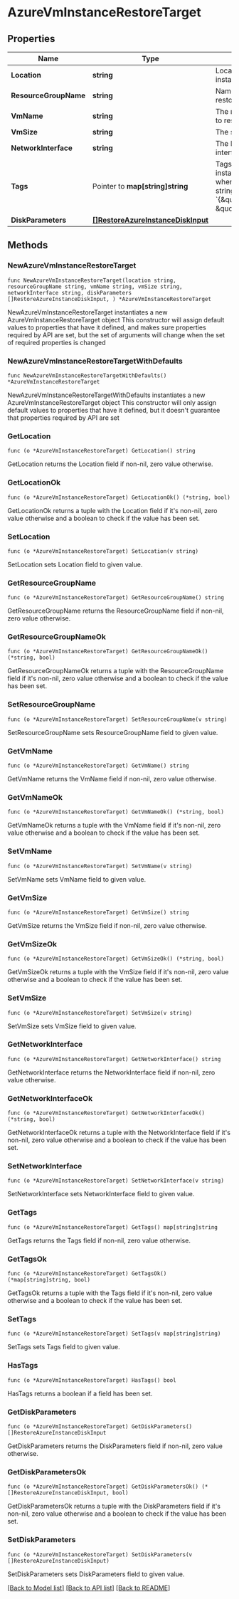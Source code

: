 # AzureVmInstanceRestoreTarget

## Properties

Name | Type | Description | Notes
------------ | ------------- | ------------- | -------------
**Location** | **string** | Location to restore the instance to. | 
**ResourceGroupName** | **string** | Name of the resource group to restore the vm to | 
**VmName** | **string** | The name of the VM resource to restore | 
**VmSize** | **string** | The size of the VM to restore | 
**NetworkInterface** | **string** | The Name of the network interface to use | 
**Tags** | Pointer to **map[string]string** | Tags to apply to the restored instance as key-value pairs, where key and value are both strings.  **Example:** &#x60;{\&quot;eon_api_restore\&quot;: \&quot;true\&quot;}&#x60;  | [optional] 
**DiskParameters** | [**[]RestoreAzureInstanceDiskInput**](RestoreAzureInstanceDiskInput.md) |  | 

## Methods

### NewAzureVmInstanceRestoreTarget

`func NewAzureVmInstanceRestoreTarget(location string, resourceGroupName string, vmName string, vmSize string, networkInterface string, diskParameters []RestoreAzureInstanceDiskInput, ) *AzureVmInstanceRestoreTarget`

NewAzureVmInstanceRestoreTarget instantiates a new AzureVmInstanceRestoreTarget object
This constructor will assign default values to properties that have it defined,
and makes sure properties required by API are set, but the set of arguments
will change when the set of required properties is changed

### NewAzureVmInstanceRestoreTargetWithDefaults

`func NewAzureVmInstanceRestoreTargetWithDefaults() *AzureVmInstanceRestoreTarget`

NewAzureVmInstanceRestoreTargetWithDefaults instantiates a new AzureVmInstanceRestoreTarget object
This constructor will only assign default values to properties that have it defined,
but it doesn't guarantee that properties required by API are set

### GetLocation

`func (o *AzureVmInstanceRestoreTarget) GetLocation() string`

GetLocation returns the Location field if non-nil, zero value otherwise.

### GetLocationOk

`func (o *AzureVmInstanceRestoreTarget) GetLocationOk() (*string, bool)`

GetLocationOk returns a tuple with the Location field if it's non-nil, zero value otherwise
and a boolean to check if the value has been set.

### SetLocation

`func (o *AzureVmInstanceRestoreTarget) SetLocation(v string)`

SetLocation sets Location field to given value.


### GetResourceGroupName

`func (o *AzureVmInstanceRestoreTarget) GetResourceGroupName() string`

GetResourceGroupName returns the ResourceGroupName field if non-nil, zero value otherwise.

### GetResourceGroupNameOk

`func (o *AzureVmInstanceRestoreTarget) GetResourceGroupNameOk() (*string, bool)`

GetResourceGroupNameOk returns a tuple with the ResourceGroupName field if it's non-nil, zero value otherwise
and a boolean to check if the value has been set.

### SetResourceGroupName

`func (o *AzureVmInstanceRestoreTarget) SetResourceGroupName(v string)`

SetResourceGroupName sets ResourceGroupName field to given value.


### GetVmName

`func (o *AzureVmInstanceRestoreTarget) GetVmName() string`

GetVmName returns the VmName field if non-nil, zero value otherwise.

### GetVmNameOk

`func (o *AzureVmInstanceRestoreTarget) GetVmNameOk() (*string, bool)`

GetVmNameOk returns a tuple with the VmName field if it's non-nil, zero value otherwise
and a boolean to check if the value has been set.

### SetVmName

`func (o *AzureVmInstanceRestoreTarget) SetVmName(v string)`

SetVmName sets VmName field to given value.


### GetVmSize

`func (o *AzureVmInstanceRestoreTarget) GetVmSize() string`

GetVmSize returns the VmSize field if non-nil, zero value otherwise.

### GetVmSizeOk

`func (o *AzureVmInstanceRestoreTarget) GetVmSizeOk() (*string, bool)`

GetVmSizeOk returns a tuple with the VmSize field if it's non-nil, zero value otherwise
and a boolean to check if the value has been set.

### SetVmSize

`func (o *AzureVmInstanceRestoreTarget) SetVmSize(v string)`

SetVmSize sets VmSize field to given value.


### GetNetworkInterface

`func (o *AzureVmInstanceRestoreTarget) GetNetworkInterface() string`

GetNetworkInterface returns the NetworkInterface field if non-nil, zero value otherwise.

### GetNetworkInterfaceOk

`func (o *AzureVmInstanceRestoreTarget) GetNetworkInterfaceOk() (*string, bool)`

GetNetworkInterfaceOk returns a tuple with the NetworkInterface field if it's non-nil, zero value otherwise
and a boolean to check if the value has been set.

### SetNetworkInterface

`func (o *AzureVmInstanceRestoreTarget) SetNetworkInterface(v string)`

SetNetworkInterface sets NetworkInterface field to given value.


### GetTags

`func (o *AzureVmInstanceRestoreTarget) GetTags() map[string]string`

GetTags returns the Tags field if non-nil, zero value otherwise.

### GetTagsOk

`func (o *AzureVmInstanceRestoreTarget) GetTagsOk() (*map[string]string, bool)`

GetTagsOk returns a tuple with the Tags field if it's non-nil, zero value otherwise
and a boolean to check if the value has been set.

### SetTags

`func (o *AzureVmInstanceRestoreTarget) SetTags(v map[string]string)`

SetTags sets Tags field to given value.

### HasTags

`func (o *AzureVmInstanceRestoreTarget) HasTags() bool`

HasTags returns a boolean if a field has been set.

### GetDiskParameters

`func (o *AzureVmInstanceRestoreTarget) GetDiskParameters() []RestoreAzureInstanceDiskInput`

GetDiskParameters returns the DiskParameters field if non-nil, zero value otherwise.

### GetDiskParametersOk

`func (o *AzureVmInstanceRestoreTarget) GetDiskParametersOk() (*[]RestoreAzureInstanceDiskInput, bool)`

GetDiskParametersOk returns a tuple with the DiskParameters field if it's non-nil, zero value otherwise
and a boolean to check if the value has been set.

### SetDiskParameters

`func (o *AzureVmInstanceRestoreTarget) SetDiskParameters(v []RestoreAzureInstanceDiskInput)`

SetDiskParameters sets DiskParameters field to given value.



[[Back to Model list]](../README.md#documentation-for-models) [[Back to API list]](../README.md#documentation-for-api-endpoints) [[Back to README]](../README.md)


